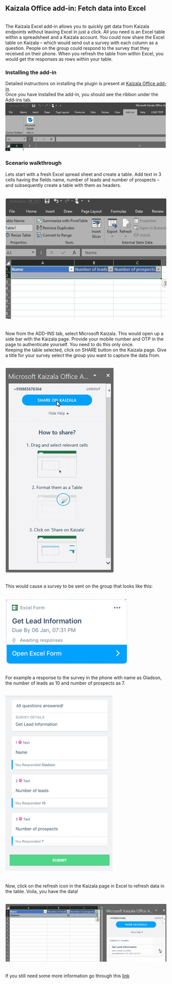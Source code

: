 ## Kaizala Office add-in: Fetch data into Excel
<br>The Kaizala Excel add-in allows you to quickly get data from Kaizala endpoints without leaving Excel in just a click. All you need is an Excel table within a spreadsheet and a Kaizala account. You could now share the Excel table on Kaizala – which would send out a survey with each column as a question. People on the group could respond to the survey that they received on their phone. When you refresh the table from within Excel, you would get the responses as rows within your table.
### Installing the add-in
Detailed instructions on installing the plugin is present at [Kaizala Office add-in](/office365/kaizala/office-add-in).
<br>Once you have installed the add-in, you should see the ribbon under the Add-ins tab.
<br>![](Images/Excel%20Add-in1.PNG)
### Scenario walkthrough
Lets start with a fresh Excel spread sheet and create a table. Add text in 3 cells having the fields name, number of leads and number of prospects – and subsequently create a table with them as headers.

<br>![](Images/Scenario%20walkthrough.PNG)

<br>Now from the ADD-INS tab, select Microsoft Kaizala. This would open up a side bar with the Kaizala page. Provide your mobile number and OTP in the page to authenticate yourself. You need to do this only once.
<br> Keeping the table selected, click on SHARE button on the Kaizala page. Give a title for your survey select the group you want to capture the data from. 

<br>![](Images/Share_ExcelAdd-in.PNG)

<br> This would cause a survey to be sent on the group that looks like this:

<br>![](Images/Excel%20Add-in2.PNG)

<br>For example a response to the survey in the phone with name as Gladson, the number of leads as 10 and number of prospects as 7.

<br>![](Images/Excel%20Add-in3.PNG)

<br>Now, click on the refresh icon in the Kaizala page in Excel to refresh data in the table. Voila, you have the data!

<br>![](Images/Refresh_ExcelAdd-in.PNG)

<br>If you still need some more information go through this [link](https://www.youtube.com/watch?v=cyvfEw5zGv8&t=0s&index=6&list=PLJquJ26ry3X6wZ5FCXOjMD-uhUGxB_tMd )
